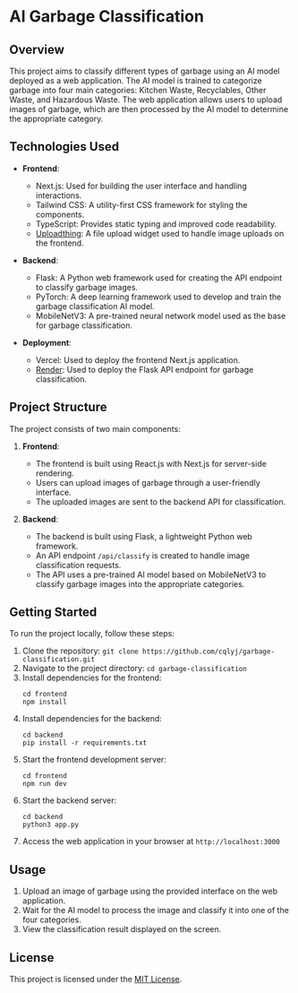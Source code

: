 # AI Garbage Classification 

## Overview
This project aims to classify different types of garbage using an AI model deployed as a web application. The AI model is trained to categorize garbage into four main categories: Kitchen Waste, Recyclables, Other Waste, and Hazardous Waste. The web application allows users to upload images of garbage, which are then processed by the AI model to determine the appropriate category.

## Technologies Used
- **Frontend**:
  - Next.js: Used for building the user interface and handling interactions.
  - Tailwind CSS: A utility-first CSS framework for styling the components.
  - TypeScript: Provides static typing and improved code readability.
  - [Uploadthing](https://uploadthing.com/dashboard/yhjuizblen): A file upload widget used to handle image uploads on the frontend.

- **Backend**:
  - Flask: A Python web framework used for creating the API endpoint to classify garbage images.
  - PyTorch: A deep learning framework used to develop and train the garbage classification AI model.
  - MobileNetV3: A pre-trained neural network model used as the base for garbage classification.

- **Deployment**:
  - Vercel: Used to deploy the frontend Next.js application.
  - [Render](https://dashboard.render.com/): Used to deploy the Flask API endpoint for garbage classification.

## Project Structure
The project consists of two main components:

1. **Frontend**:
   - The frontend is built using React.js with Next.js for server-side rendering.
   - Users can upload images of garbage through a user-friendly interface.
   - The uploaded images are sent to the backend API for classification.

2. **Backend**:
   - The backend is built using Flask, a lightweight Python web framework.
   - An API endpoint `/api/classify` is created to handle image classification requests.
   - The API uses a pre-trained AI model based on MobileNetV3 to classify garbage images into the appropriate categories.

## Getting Started
To run the project locally, follow these steps:

1. Clone the repository: `git clone https://github.com/cqlyj/garbage-classification.git`
2. Navigate to the project directory: `cd garbage-classification`
3. Install dependencies for the frontend:
   ```
   cd frontend
   npm install
   ```
4. Install dependencies for the backend:
   ```
   cd backend
   pip install -r requirements.txt
   ```
5. Start the frontend development server:
   ```
   cd frontend
   npm run dev
   ```
6. Start the backend server:
   ```
   cd backend
   python3 app.py
   ```
7. Access the web application in your browser at `http://localhost:3000`

## Usage
1. Upload an image of garbage using the provided interface on the web application.
2. Wait for the AI model to process the image and classify it into one of the four categories.
3. View the classification result displayed on the screen.

## License
This project is licensed under the [MIT License](https://opensource.org/licenses/MIT).